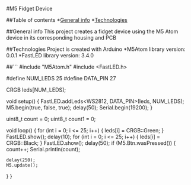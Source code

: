 #M5 Fidget Device 

##Table of contents
*[General info](#general-info)
*[Technologies](#technologies)

##General info
This project creates a fidget device using the M5 Atom device in its corresponding housing and PCB

##Technologies 
Project is created with Arduino
*M5Atom library version: 0.0.1
*FastLED library version: 3.4.0

##```
#include "M5Atom.h"
#include <FastLED.h>

#define NUM_LEDS 25
#define DATA_PIN 27

CRGB leds[NUM_LEDS];

void setup() {
  FastLED.addLeds<WS2812, DATA_PIN>(leds, NUM_LEDS);
  M5.begin(true, false, true);
  delay(50);
  Serial.begin(19200);
}

uint8_t count = 0;
uint8_t count1 = 0;

void loop() {
  for (int i = 0; i <= 25; i++) {
    leds[i] = CRGB::Green;
  }
  FastLED.show();
  delay(10);
  for (int i = 0; i <= 25; i++) {
    leds[i] = CRGB::Black;
  }
  FastLED.show();
  delay(50);
  if (M5.Btn.wasPressed()) {
    count++;
    Serial.println(count);

    delay(250);
    M5.update();
  }
}
```
